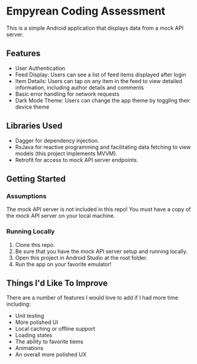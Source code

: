 # Empyrean Coding Assessment

This is a simple Android application that displays data from a mock API server.

## Features

- User Authentication
- Feed Display: Users can see a list of feed items displayed after login
- Item Details: Users can tap on any item in the feed to view detailed information, including author details and comments
- Basic error handling for network requests
- Dark Mode Theme: Users can change the app theme by toggling their device theme

## Libraries Used

- Dagger for dependency injection.
- RxJava for reactive programming and facilitating data fetching to view models (this project implements MVVM).
- Retrofit for access to mock API server endpoints.

## Getting Started

### Assumptions

The mock API server is not included in this repo! You must have a copy of the mock API server on your local machine.

### Running Locally

1. Clone this repo.
2. Be sure that you have the mock API server setup and running locally.
3. Open this project in Android Studio at the root folder.
4. Run the app on your favorite emulator!

## Things I'd Like To Improve

There are a number of features I would love to add if I had more time including:
- Unit testing
- More polished UI
- Local caching or offline support
- Loading states
- The ability to favorite tiems
- Animations
- An overall more polished UX
